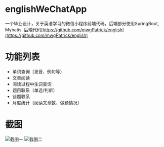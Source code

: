 # englishWeChatApp
一个毕业设计，关于英语学习的微信小程序前端代码，后端部分使用SpringBoot, Mybatis.
后端代码[https://github.com/mwgPatrick/english](https://github.com/mwgPatrick/english)

# 功能列表
- 单词查询（发音、例句等）
- 文章阅读
- 阅读过程中生词查询
- 题目联系（单选/判断）
- 错题联系
- 月度统计（阅读文章数、做题情况）

# 截图
![截图一](https://img.write1bug.cn/image/QQ%E6%88%AA%E5%9B%BE20200326211122_1585228324668.png)
![截图二](https://img.write1bug.cn/image/QQ%E6%88%AA%E5%9B%BE20200326211150_1585228324670.png)
